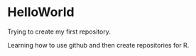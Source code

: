 # HelloWorld
Trying to create my first repository.


Learning how to use github and then create repositories for R.
